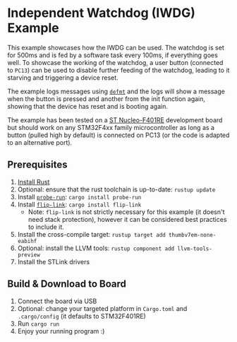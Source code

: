 # Independent Watchdog (IWDG) Example
This example showcases how the IWDG can be used. The watchdog is set for 500ms and is fed by a software task every 100ms,
if everything goes well. To showcase the working of the watchdog, a user button (connected to `PC13`) can be used to disable
further feeding of the watchdog, leading to it starving and triggering a device reset.

The example logs messages using [`defmt`](https://defmt.ferrous-systems.com/) and the logs will show a message when the
button is pressed and another from the init function again, showing that the device has reset and is booting again.

The example has been tested on a [ST Nucleo-F401RE](https://www.st.com/en/evaluation-tools/nucleo-f401re.html) development
board but should work on any STM32F4xx family microcontroller as long as a button (pulled high by default) is connected
on PC13 (or the code is adapted to an alternative port).

## Prerequisites
1. [Install Rust](https://www.rust-lang.org/tools/install)
1. Optional: ensure that the rust toolchain is up-to-date: `rustup update`
1. Install [`probe-run`](https://crates.io/crates/probe-run): `cargo install probe-run`
1. Install [`flip-link`](https://crates.io/crates/flip-link): `cargo install flip-link`
   * Note: `flip-link` is not strictly necessary for this example (it doesn't need
     stack protection), however it can be considered best practices to include it.
1. Install the cross-compile target: `rustup target add thumbv7em-none-eabihf`
1. Optional: install the LLVM tools: `rustup component add llvm-tools-preview`
1. Install the STLink drivers

## Build & Download to Board
1. Connect the board via USB
1. Optional: change your targeted platform in `Cargo.toml` and `.cargo/config` (it defaults to STM32F401RE)
1. Run `cargo run`
1. Enjoy your running program :)
